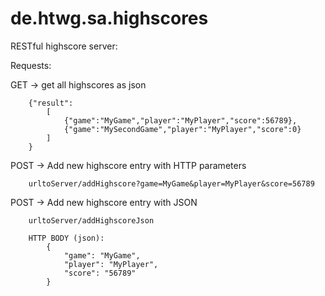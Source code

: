 de.htwg.sa.highscores
=====================

RESTful highscore server:

Requests:

GET  -> get all highscores as json


		{"result":
			[
				{"game":"MyGame","player":"MyPlayer","score":56789},
				{"game":"MySecondGame","player":"MyPlayer","score":0}
			]
		}	

POST -> Add new highscore entry with HTTP parameters



		urltoServer/addHighscore?game=MyGame&player=MyPlayer&score=56789
		
POST -> Add new highscore entry with JSON

		urltoServer/addHighscoreJson
		
		HTTP BODY (json):
			{
				"game": "MyGame",
				"player": "MyPlayer",
				"score": "56789"
			}
